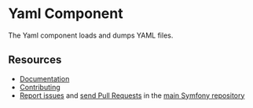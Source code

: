 Yaml Component
==============

The Yaml component loads and dumps YAML files.

Resources
---------

 * [Documentation](https://symfony.com/doc/current/components/yaml.html)
 * [Contributing](https://symfony.com/doc/current/contributing/index.html)
 * [Report issues](https://github.com/symfony/symfony/issues) and
   [send Pull Requests](https://github.com/symfony/symfony/pulls)
   in the [main Symfony repository](https://github.com/symfony/symfony)



